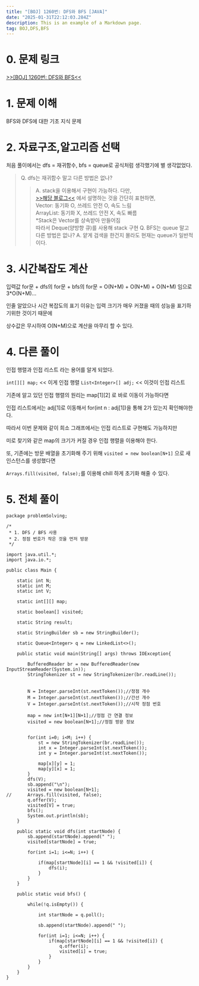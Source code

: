 ```yaml
---
title: "[BOJ] 1260번: DFS와 BFS [JAVA]"
date: "2025-01-31T22:12:03.284Z"
description: This is an example of a Markdown page.
tag: BOJ,DFS,BFS
---
```


# 0. 문제 링크

[>>[BOJ] 1260번: DFS와 BFS<<](https://www.acmicpc.net/problem/1260)


# 1. 문제 이해

BFS와 DFS에 대한 기초 지식 문제


# 2. 자료구조,알고리즘 선택

처음 풀이에서는 dfs = 재귀함수, bfs = queue로 공식처럼 생각했기에 별 생각없었다.

> Q. dfs는 재귀함수 말고 다른 방법은 없나?
>> A. stack을 이용해서 구현이 가능하다. 다만,  
>> [>>해당 블로그<<](https://vanslog.io/posts/language/java/why-use-deque-instead-of-stack/) 에서 설명하는 것을 간단히 표현하면,   
>> Vector: 동기화 O, 쓰레드 안전 O, 속도 느림   
>> ArrayList: 동기화 X, 쓰레드 안전 X, 속도 빠름    
>> *Stack은 Vector를 상속받아 만들어짐  
>> 따라서 Deque(양방향 큐)를 사용해 stack 구현
> Q. BFS는 queue 말고 다른 방법은 없나?
>> A. 얕게 검색을 한건지 몰라도 현재는 queue가 일반적이다.

# 3. 시간복잡도 계산

입력값 for문 + dfs의 for문 + bfs의 for문 = O(N+M) + O(N+M) + O(N+M) 임으로 3*O(N+M)...

인줄 알았으나 시간 복잡도의 표기 이유는 입력 크기가 매우 커졌을 때의 성능을 표기하기위한 것이기 때문에 

상수값은 무시하여 O(N+M)으로 계산을 마무리 할 수 있다.

# 4. 다른 풀이

인접 행렬과 인접 리스트 라는 용어를 알게 되었다.

`int[][] map;` << 이게 인접 행렬 `List<Integer>[] adj;` << 이것이 인접 리스트

기존에 알고 있던 인접 행렬의 원리는 map[1][2] 로 바로 이동이 가능하다면

인접 리스트에서는 adj[1]로 이동해서 for(int n : adj[1])을 통해 2가 있는지 확인해야한다.

따라서 이번 문제와 같이 희소 그래프에서는 인접 리스트로 구현해도 가능하지만

미로 찾기와 같은 map의 크기가 커질 경우 인접 행렬을 이용해야 한다.

또, 기존에는 방문 배열을 초기화해 주기 위해 `visited = new boolean[N+1]` 으로 새 인스턴스를 생성했다면

`Arrays.fill(visited, false);`를 이용해 chill 하게 초기화 해줄 수 있다.

# 5. 전체 풀이
```
package problemSolving;

/*
 * 1. DFS / BFS 사용
 * 2. 정점 번호가 작은 것을 먼저 방문
 */

import java.util.*;
import java.io.*;

public class Main {
	
	static int N;
	static int M;
	static int V;
	
	static int[][] map;
	
	static boolean[] visited;
	
	static String result;
	
	static StringBuilder sb = new StringBuilder();
	
	static Queue<Integer> q = new LinkedList<>();
	
	public static void main(String[] args) throws IOException{
		
		BufferedReader br = new BufferedReader(new InputStreamReader(System.in));
		StringTokenizer st = new StringTokenizer(br.readLine());
		
		
		N = Integer.parseInt(st.nextToken());//정점 개수
		M = Integer.parseInt(st.nextToken());//간선 개수
		V = Integer.parseInt(st.nextToken());//시작 정점 번호
		
		map = new int[N+1][N+1];//정점 간 연결 정보
		visited = new boolean[N+1];//정점 방문 정보
		
		
		for(int i=0; i<M; i++) {
			st = new StringTokenizer(br.readLine());
			int x = Integer.parseInt(st.nextToken());
			int y = Integer.parseInt(st.nextToken());
			
			map[x][y] = 1;
			map[y][x] = 1;
		}
		dfs(V);
		sb.append("\n");
		visited = new boolean[N+1];
//		Arrays.fill(visited, false);
		q.offer(V);
		visited[V] = true;
		bfs();
		System.out.println(sb);
	}
	
	public static void dfs(int startNode) {
		sb.append(startNode).append(" ");
		visited[startNode] = true;
		
		for(int i=1; i<=N; i++) {
			
			if(map[startNode][i] == 1 && !visited[i]) {
				dfs(i);
			}
		}
	}
	
	public static void bfs() {
		
		while(!q.isEmpty()) {
			
			int startNode = q.poll();
			
			sb.append(startNode).append(" ");
			
			for(int i=1; i<=N; i++) {
				if(map[startNode][i] == 1 && !visited[i]) {
					q.offer(i);
					visited[i] = true;
				}
			}
        }
	}
}
```